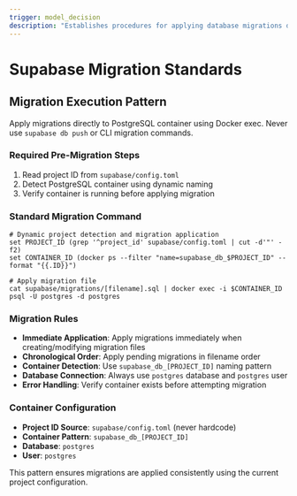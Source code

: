 ```yaml
---
trigger: model_decision
description: "Establishes procedures for applying database migrations directly via Docker container operations"
---
```



# Supabase Migration Standards

## Migration Execution Pattern

Apply migrations directly to PostgreSQL container using Docker exec. Never use `supabase db push` or CLI migration commands.

### Required Pre-Migration Steps

1. Read project ID from `supabase/config.toml`
2. Detect PostgreSQL container using dynamic naming
3. Verify container is running before applying migration

### Standard Migration Command

```fish
# Dynamic project detection and migration application
set PROJECT_ID (grep '^project_id' supabase/config.toml | cut -d'"' -f2)
set CONTAINER_ID (docker ps --filter "name=supabase_db_$PROJECT_ID" --format "{{.ID}}")

# Apply migration file
cat supabase/migrations/[filename].sql | docker exec -i $CONTAINER_ID psql -U postgres -d postgres
```

### Migration Rules

- **Immediate Application**: Apply migrations immediately when creating/modifying migration files
- **Chronological Order**: Apply pending migrations in filename order
- **Container Detection**: Use `supabase_db_[PROJECT_ID]` naming pattern
- **Database Connection**: Always use `postgres` database and `postgres` user
- **Error Handling**: Verify container exists before attempting migration

### Container Configuration

- **Project ID Source**: `supabase/config.toml` (never hardcode)
- **Container Pattern**: `supabase_db_[PROJECT_ID]`
- **Database**: `postgres`
- **User**: `postgres`

This pattern ensures migrations are applied consistently using the current project configuration.